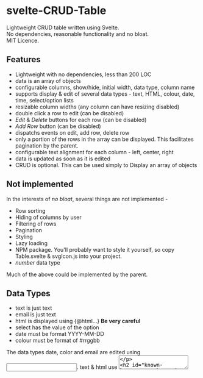 # svelte-CRUD-Table

Lightweight CRUD table written using Svelte.  
No dependencies, reasonable functionality and no bloat.  
MIT Licence.  

## Features

- Lightweight with no dependencies, less than 200 LOC
- data is an array of objects
- configurable columns, show/hide, initial width, data type, column name
- supports display & edit of several data types - text, HTML, colour, date, time, select/option lists
- resizable column widths (any column can have resizing disabled)
- double click a row to edit (can be disabled)
- *Edit* & *Delete* buttons for each row (can be disabled)
- *Add Row* button (can be disabled)
- dispatchs events on edit, add row, delete row
- only a portion of the rows in the array can be displayed. This facilitates pagination by the parent.
- configurable text alignment for each column - left, center, right
- data is updated as soon as it is edited
- CRUD is optional. This can be used simply to Display an array of objects

## Not implemented

In the interests of *no bloat*, several things are not implemented -  

- Row sorting
- Hiding of columns by user
- Filtering of rows
- Pagination
- Styling
- Lazy loading
- NPM package. You'll probably want to style it yourself, so copy Table.svelte & svgIcon.js into your project.
- *number* data type

Much of the above could be implemented by the parent.  

## Data Types

- text is just text
- email is just text
- html is displayed using {@html...}   **Be very careful**
- select has the value of the option
- date must be format YYYY-MM-DD
- colour must be format of #rrggbb

The data types date, color and email are edited using <input type="xxx">. text & html use <textarea>

## Known bugs

- Resizable div doesn't extend to fill the header div. This happens when some headers are 2 or more lines high, and some aren't.

## Example

REPL is [here](https://svelte.dev/repl/23b20703571a400da6eb0656d5d81ab4?version=3.44.3)

```
<script>
    import Table from './Table.svelte';

    const table_config = {
        //  remove any of these to prevent that user action
        options: ['CREATE', 'EDIT', 'DELETE','DBLCLICKEDIT'],
        row_settings : {
            firstRow: 0,            //  pagination is implemented by parent
            lastRow:9999,
        },
        columns_setting: [
            {name: 'name', show: true, resizable:true, edit: true, width: 150, type:'text', align:'left', description:'Name'},
            {name: 'role', show: true, resizable:true, edit: true, width: 350, type:'html', align:'left', description: 'Role'},
            {name: 'email', show: true, resizable:true, edit: true, width: 350, type:'email', align:'right', description: 'Email'},
            {name: 'favCol', show: true, resizable:true, edit: true, width: 150, type: 'select', options:[], align:'center', description: 'Fav Colour'},
            {name: 'color', show: true, resizable:true, edit: true, width: 100, type: 'color', align:'center', description: 'Assigned Colour', },
            {name: 'dt', show: true, resizable:true, edit: true, width: 140, type: 'date', align:'center', description: 'Date', }
        ],
    };

    table_config.columns_setting[3].options = [
        {value:'r' , text:'Rouge'},
        {value:'g' , text:'Green'},
        {value:'b' , text:'Bleu'},
        {value:'y' , text:'Yuck'}
    ];

    let myData = [
        {name:"Name 43 is Fred",email:"fred33@myco.com",role:"DevOps Engineer",favCol:"b",color:"#c99f84",dt:"2009-08-29"},
        {name:"Name 44 is Fred",email:"fred44@myco.com",role:"DevOps Engineer",favCol:"g",color:"#a0e3be",dt:"2011-09-27"},
        {name:"Name 45 is Fred",email:"fred@myco.com",role:"Application Developer",favCol:"r",color:"#c89aab",dt:"2000-05-10"},
        {name:"Name 46 is Fred",email:"fred@myco.com",role:"Data Entry",favCol:"g",color:"#89f0eb",dt:"1997-05-07"},
        {name:"Name 47 is Fred",email:"fred@myco.com",role:"UX Designer & UI Developer",favCol:"r",color:"#d7beb9",dt:"2001-08-05"},
        {name:"Name 48 is Fred",email:"fred@myco.com",role:"Web Developer",favCol:"y",color:"#c6a2a6",dt:"2003-08-13"},
        {name:"Name 49 is Fred",email:"fred@myco.com",role:"SQL Developer",favCol:"y",color:"#b4b6de",dt:"1999-02-27"},
        {name:"Name 50 is Fred",email:"fred@myco.com",role:"Web Designer",favCol:"b",color:"#d1d2ad",dt:"1997-07-27"},
        {name:"Name 51 is Fred",email:"fred@myco.com",role:"Application Developer",favCol:"r",color:"#febb87",dt:"2001-11-19"},
    ];

    function onStartEdit(e) {console.log('start edit',e.detail);}
    function onEndEdit(e) {console.log('end edit ',e.detail);}
    function onAddRow() {console.log('addrow ',e.detail);}
    function requestdeleterow(e) {console.log('request delete row ',e.detail);}
</script>

    <Table
        config={table_config}
        bind:data={myData}
        on:startedit={onStartEdit}
        on:endedit={onEndEdit}
        on:addrow={onAddRow}
        on:requestdeleterow={(e)=>requestdeleterow(e)}
        />

```

## Events

Events dispatched -

- *requestdeleterow* request delete of a row. The parent then deletes the row (or not).
- *startedit* when editing of a row starts.
- *endedit* when editing of a row finishes. This happens either when the user clicks the *Save* icon or clicks on a different row.
- *addrow* when a row is created. The parent can then populate with default data.

The affected row number is passed in event.detail.  
See example above.  

## Select Options

A column can have type = 'select'.  This will allow the values to be selected from a dropdown list. The content and values of this list are specified in columns_setting[n].options[].  

The format is -  

```
options = [
    {value:'r' , text:'Red'},
    {value:'g' , text:'Green'},
    {value:'b' , text:'Blue'},
    {value:'y' , text:'Yuck'},
];
```

## Warning

Raw HTML may be displayed & edited using columns_setting[n].type = 'html'.  
Sanitise it first or don't allow edit or don't use type='html'!  Or even better, delete that line of code from Table.svelte.
